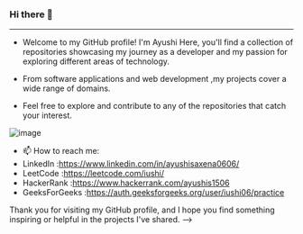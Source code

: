 ### Hi there 👋
--------------------------------------------------------------------------------------------------------------------------------------------------------------
- Welcome to my GitHub profile! I'm Ayushi Here, you'll find a collection of repositories showcasing my journey as a developer and my passion for exploring different areas of technology.

- From software applications and web development ,my projects cover a wide range of domains.
- Feel free to explore and contribute to any of the repositories that catch your interest. 

![image](https://github.com/iushi6/iushi6/assets/121929302/a9cfffbb-14bd-47f4-9b22-46c5f42cb775)

- 📫 How to reach me:
-  LinkedIn :https://www.linkedin.com/in/ayushisaxena0606/
-  LeetCode :https://leetcode.com/iushi/
-  HackerRank :https://www.hackerrank.com/ayushis1506
-  GeeksForGeeks :https://auth.geeksforgeeks.org/user/iushi06/practice


 Thank you for visiting my GitHub profile, and I hope you find something inspiring or helpful in the projects I've shared. 
-->

